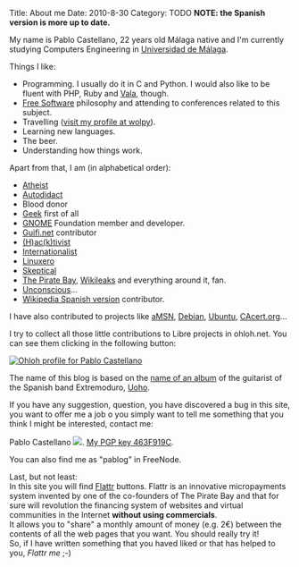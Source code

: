 Title: About me
Date: 2010-8-30
Category: TODO
**NOTE: the Spanish version is more up to date.**

My name is Pablo Castellano, 22 years old Málaga native and I'm currently studying Computers Engineering in [Universidad de
Málaga](http://www.uma.es). 

Things I like:

-   Programming. I usually do it in C and Python. I would also like to be fluent with PHP, Ruby and
    [Vala](http://es.wikipedia.org/wiki/Vala), though.
-   [Free Software](http://en.wikipedia.org/wiki/Free_Software) philosophy and attending to conferences related to this subject.
-   Travelling ([visit my profile at wolpy](http://www.wolpy.com/pablog)).
-   Learning new languages.
-   The beer.
-   Understanding how things work.

  
 Apart from that, I am (in alphabetical order):

-   [Atheist](http://en.wikipedia.org/wiki/Atheism)
-   [A](http://en.wikipedia.org/wiki/Atheism)[utodidact](http://en.wikipedia.org/wiki/Autodidacticism)
-   Blood donor
-   [Geek](http://en.wikipedia.org/wiki/Geek) first of all
-   [GNOME](http://en.wikipedia.org/wiki/GNOME) Foundation member and developer.
-   [Guifi.net](http://www.guifi.net/es) contributor
-   [(H)ac(k)tivist](http://en.wikipedia.org/wiki/Hacktivism)
-   [Internationalist](http://en.wikipedia.org/wiki/Internationalism_(politics))
-   [Linuxero](http://es.wikipedia.org/wiki/Linuxero)
-   [Skeptical](http://en.wikipedia.org/wiki/Skepticism)
-   [The Pirate Bay](http://en.wikipedia.org/wiki/The%20Pirate%20Bay), [Wikileaks](http://en.wikipedia.org/wiki/Wikileaks) and everything
    around it, fan. 
-   [Unconscious](http://en.wikipedia.org/wiki/Unconscious_mind)... 
-   [Wikipedia Spanish version](http://es.wikipedia.org/wiki/Wikipedia) contributor.

I have also contributed to projects like [aMSN](http://www.amsn-project.net/), [Debian](http://www.debian.org/),
[Ubuntu](http://www.ubuntu.com/), [CAcert.org](http://www.cacert.org)...

I try to collect all those little contributions to Libre projects in ohloh.net. You can see them clicking in the following button:

[![Ohloh profile for Pablo
Castellano](http://www.ohloh.net/accounts/51740/widgets/account_detailed.gif)](http://www.ohloh.net/accounts/51740?ref=Detailed)

The name of this blog is based on the [name of an album](http://es.wikipedia.org/wiki/La_Inconsciencia_de_Uoho_(álbum)) of the guitarist of
the Spanish band Extremoduro, [Uoho](http://es.wikipedia.org/wiki/Iñaki_Antón).

If you have any suggestion, question, you have discovered a bug in this site, you want to offer me a job o you simply want to tell me
something that you think I might be interested, contact me:

Pablo Castellano ![](/img/mail1.png). [My PGP key
463F919C](http://pgp.mit.edu:11371/pks/lookup?op=get&search=0x78F44F3A463F919C).

You can also find me as "pablog" in FreeNode.

Last, but not least:  
 In this site you will find [Flattr](http://en.wikipedia.org/wiki/Flattr/) buttons. Flattr is an innovative micropayments system invented by
one of the co-founders of The Pirate Bay and that for sure will revolution the financing system of websites and virtual communities in the
Internet **without using commercials**.  
 It allows you to "share" a monthly amount of money (e.g. 2€) between the contents of all the web pages that you want. You should really try
it!  
 So, if I have written something that you haved liked or that has helped to you, *Flattr me* ;-)
